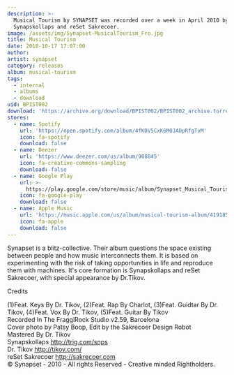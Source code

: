 ```yaml
---
description: >-
  Musical Tourism by SYNAPSET was recorded over a week in April 2010 by
  Synapskollaps and reSet Sakrecoer.
image: /assets/img/Synapset-MusicalTourism_Fro.jpg
title: Musical Tourism
date: 2010-10-17 17:07:00
author:
artist: synapset
category: releases
album: musical-tourism
tags:
  - internal
  - albums
  - download
uid: BPIST002
download: 'https://archive.org/download/BPIST002/BPIST002_archive.torrent'
stores:
  - name: Spotify
    url: 'https://open.spotify.com/album/4fKDV5CxK6M0JADpRfgTvM'
    icon: fa-spotify
    download: false
  - name: Deezer
    url: 'https://www.deezer.com/us/album/908845'
    icon: fa-creative-commons-sampling
    download: false
  - name: Google Play
    url: >-
      https://play.google.com/store/music/album/Synapset_Musical_Tourism?id=Blltlnqawftyc5dgmzikxriuari
    icon: fa-google-play
    download: false
  - name: Apple Music
    url: 'https://music.apple.com/us/album/musical-tourism-album/419185408'
    icon: fa-apple
    download: false
---
```


Synapset is a blitz-collective. Their album questions the space existing between people and how music interconnects them. It is based on experimenting with the risk of taking opportunities in life and reproduce them with machines. It's core formation is Synapskollaps and reSet Sakrecoer, with special appearance by Dr.Tikov.

Credits

(1)Feat. Keys By Dr. Tikov, (2)Feat. Rap By Charlot, (3)Feat. Guidtar By Dr. Tikov, (4)Feat. Vox By Dr. Tikov, (5)Feat. Guitar By Tikov<br>Recorded In The FragglRock Studio v2.59, Barcelona<br>Cover photo by Patsy Boop, Edit by the Sakrecoer Design Robot<br>Mastered By Dr. Tikov<br>Synapskollaps http://trig.com/snps<br>Dr. Tikov http://tikov.com/<br>reSet Sakrecoer http://sakrecoer.com<br>&copy; Synapset - 2010 - All rights Reserved - Creative minded Rightholders.